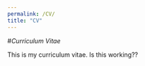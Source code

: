 ```yaml
---
permalink: /CV/
title: "CV"
---
```


#_Curriculum Vitae_

This is my curriculum vitae. Is this working?? 
